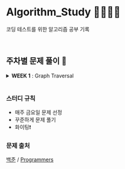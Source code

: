 # Algorithm_Study 🧑‍💻👩‍💻
코딩 테스트를 위한 알고리즘 공부 기록

<br>

## 주차별 문제 풀이 🐰

<details markdown="1">
  <summary> <b>WEEK 1</b> : Graph Traversal </summary>
  <div>
    <ol>
      <li> <a href="https://www.acmicpc.net/problem/1012"> 1012 - 유기농 배추 </a> </li>
      <li> <a href="https://www.acmicpc.net/problem/16174"> 16174 - 점프왕 쩰리 </a> </li>
      <li> <a href="https://www.acmicpc.net/problem/17836"> 17836 - 공주님을 구해라 </a>  </li>
      <li> <a href="https://school.programmers.co.kr/learn/courses/30/lessons/43165"> 타겟 넘버 </a> </li>
      <li> <a href="https://school.programmers.co.kr/learn/courses/30/lessons/1844"> 게임 맵 최단거리 </a> </li>
    </ol>
  </div>
</details>

<br>

### 스터디 규칙
- 매주 금요일 문제 선정
- 꾸준하게 문제 풀기
- 화이팅❗️

### 문제 출처
[백준](https://www.acmicpc.net/) / [Programmers](https://school.programmers.co.kr/learn/challenges?order=recent)

